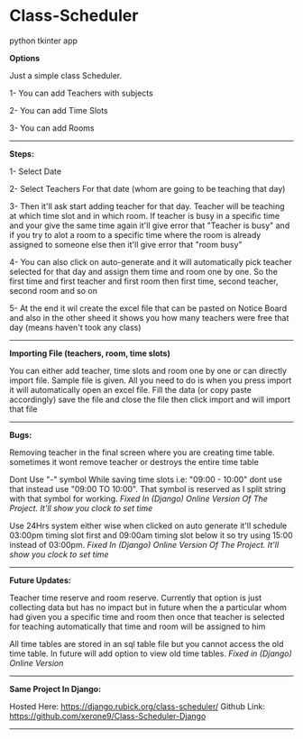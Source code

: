 # Class-Scheduler
python tkinter app



**Options**

Just a simple class Scheduler.

1- You can add Teachers with subjects

2- You can add Time Slots

3- You can add Rooms

_____________________________________________________________

**Steps:**

1- Select Date

2- Select Teachers For that date (whom are going to be teaching that day)

3- Then it'll ask start adding teacher for that day. Teacher will be teaching at which time slot and in which room. If teacher is busy in a specific time and your give the same time again it'll give error that "Teacher is busy" and if you try to alot a room to a specific time where the room is already assigned to someone else then it'll give error that "room busy"

4- You can also click on auto-generate and it will automatically pick teacher selected for that day and assign them time and room one by one. So the first time and first teacher and first room then first time, second teacher, second room and so on

5- At the end it wil create the excel file that can be pasted on Notice Board and also in the other sheed it shows you how many teachers were free that day (means haven't took any class)

________________________________________________________________________

**Importing File (teachers, room, time slots)**

You can either add teacher, time slots and room one by one or can directly import file. Sample file is given. All you need to do is when you press import it will automatically open an excel file. Fill the data (or copy paste accordingly) save the file and close the file then click import and will import that file

________________________________________________________________________

**Bugs:**

Removing teacher in the final screen where you are creating time table. sometimes it wont remove teacher or destroys the entire time table

Dont Use "-" symbol While saving time slots i.e: "09:00 - 10:00" dont use that instead use "09:00 TO 10:00". That symbol is reserved as I split string with that symbol for working. _Fixed In (Django) Online Version Of The Project. It'll show you clock to set time_

Use 24Hrs system either wise when clicked on auto generate it'll schedule 03:00pm timing slot first and 09:00am timing slot below it so try using 15:00 instead of 03:00pm. _Fixed In (Django) Online Version Of The Project. It'll show you clock to set time_

_________________________________________________________________________

**Future Updates:**

Teacher time reserve and room reserve. Currently that option is just collecting data but has no impact but in future when the a particular whom had given you a specific time and room then once that teacher is selected for teaching automatically that time and room will be assigned to him

All time tables are stored in an sql table file but you cannot access the old time table. In future will add option to view old time tables. _Fixed in (Django) Online Version_

_________________________________________________________________________

**Same Project In Django:**

Hosted Here: https://django.rubick.org/class-scheduler/
Github Link: https://github.com/xerone9/Class-Scheduler-Django

_________________________________________________________________________
